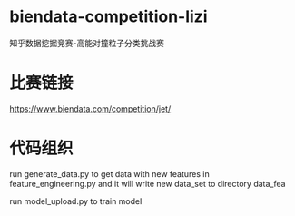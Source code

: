 # biendata-competition-lizi
知乎数据挖掘竞赛-高能对撞粒子分类挑战赛

# 比赛链接
https://www.biendata.com/competition/jet/

# 代码组织
run generate_data.py to get data with new features in feature_engineering.py
and it will write new data_set to directory data_fea

run model_upload.py to train model
